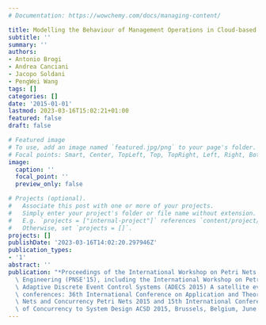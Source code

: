 ```yaml
---
# Documentation: https://wowchemy.com/docs/managing-content/

title: Modelling the Behaviour of Management Operations in Cloud-based Applications
subtitle: ''
summary: ''
authors:
- Antonio Brogi
- Andrea Canciani
- Jacopo Soldani
- PengWei Wang
tags: []
categories: []
date: '2015-01-01'
lastmod: 2023-03-16T15:02:21+01:00
featured: false
draft: false

# Featured image
# To use, add an image named `featured.jpg/png` to your page's folder.
# Focal points: Smart, Center, TopLeft, Top, TopRight, Left, Right, BottomLeft, Bottom, BottomRight.
image:
  caption: ''
  focal_point: ''
  preview_only: false

# Projects (optional).
#   Associate this post with one or more of your projects.
#   Simply enter your project's folder or file name without extension.
#   E.g. `projects = ["internal-project"]` references `content/project/deep-learning/index.md`.
#   Otherwise, set `projects = []`.
projects: []
publishDate: '2023-03-16T14:02:20.297946Z'
publication_types:
- '1'
abstract: ''
publication: "*Proceedings of the International Workshop on Petri Nets and Software\
  \ Engineering (PNSE'15), including the International Workshop on Petri Nets for\
  \ Adaptive Discrete Event Control Systems (ADECS 2015) A satellite event of the\
  \ conferences: 36th International Conference on Application and Theory of Petri\
  \ Nets and Concurrency Petri Nets 2015 and 15th International Conference on Application\
  \ of Concurrency to System Design ACSD 2015, Brussels, Belgium, June 22-23, 2015*"
---
```

